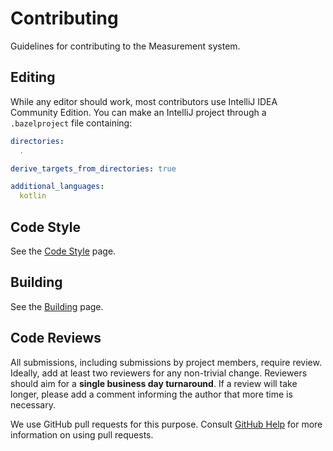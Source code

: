 # Contributing

Guidelines for contributing to the Measurement system.

## Editing

While any editor should work, most contributors use IntelliJ IDEA Community
Edition. You can make an IntelliJ project through a `.bazelproject` file
containing:

```yaml
directories:
  .

derive_targets_from_directories: true

additional_languages:
  kotlin
```

## Code Style

See the [Code Style](docs/code-style.md) page.

## Building

See the [Building](docs/building.md) page.

## Code Reviews

All submissions, including submissions by project members, require review.
Ideally, add at least two reviewers for any non-trivial change. Reviewers should
aim for a **single business day turnaround**. If a review will take longer,
please add a comment informing the author that more time is necessary.

We use GitHub pull requests for this purpose. Consult
[GitHub Help](https://help.github.com/articles/about-pull-requests/) for more
information on using pull requests.
